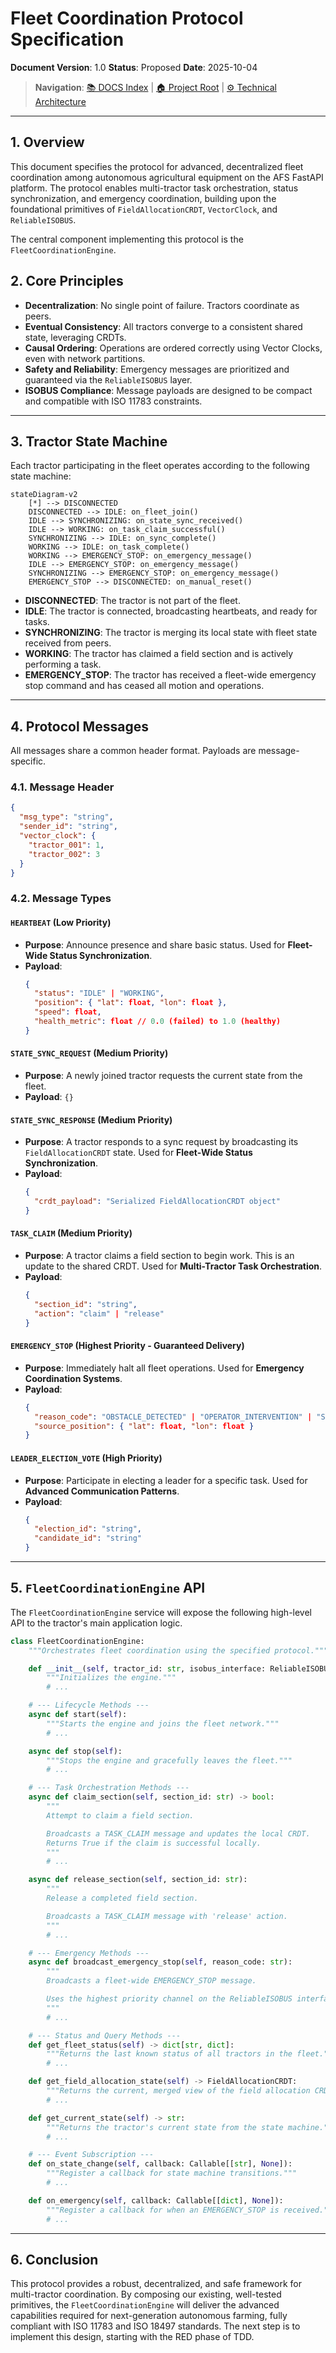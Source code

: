 # Fleet Coordination Protocol Specification

**Document Version**: 1.0
**Status**: Proposed
**Date**: 2025-10-04

> **Navigation**: [📚 DOCS Index](../../README.md) | [🏠 Project Root](../../../) | [⚙️ Technical Architecture](../technical/)

---

## 1. Overview

This document specifies the protocol for advanced, decentralized fleet coordination among autonomous agricultural equipment on the AFS FastAPI platform. The protocol enables multi-tractor task orchestration, status synchronization, and emergency coordination, building upon the foundational primitives of `FieldAllocationCRDT`, `VectorClock`, and `ReliableISOBUS`.

The central component implementing this protocol is the `FleetCoordinationEngine`.

## 2. Core Principles

- **Decentralization**: No single point of failure. Tractors coordinate as peers.
- **Eventual Consistency**: All tractors converge to a consistent shared state, leveraging CRDTs.
- **Causal Ordering**: Operations are ordered correctly using Vector Clocks, even with network partitions.
- **Safety and Reliability**: Emergency messages are prioritized and guaranteed via the `ReliableISOBUS` layer.
- **ISOBUS Compliance**: Message payloads are designed to be compact and compatible with ISO 11783 constraints.

---

## 3. Tractor State Machine

Each tractor participating in the fleet operates according to the following state machine:

```mermaid
stateDiagram-v2
    [*] --> DISCONNECTED
    DISCONNECTED --> IDLE: on_fleet_join()
    IDLE --> SYNCHRONIZING: on_state_sync_received()
    IDLE --> WORKING: on_task_claim_successful()
    SYNCHRONIZING --> IDLE: on_sync_complete()
    WORKING --> IDLE: on_task_complete()
    WORKING --> EMERGENCY_STOP: on_emergency_message()
    IDLE --> EMERGENCY_STOP: on_emergency_message()
    SYNCHRONIZING --> EMERGENCY_STOP: on_emergency_message()
    EMERGENCY_STOP --> DISCONNECTED: on_manual_reset()
```

- **DISCONNECTED**: The tractor is not part of the fleet.
- **IDLE**: The tractor is connected, broadcasting heartbeats, and ready for tasks.
- **SYNCHRONIZING**: The tractor is merging its local state with fleet state received from peers.
- **WORKING**: The tractor has claimed a field section and is actively performing a task.
- **EMERGENCY_STOP**: The tractor has received a fleet-wide emergency stop command and has ceased all motion and operations.

---

## 4. Protocol Messages

All messages share a common header format. Payloads are message-specific.

### 4.1. Message Header

```json
{
  "msg_type": "string",
  "sender_id": "string",
  "vector_clock": {
    "tractor_001": 1,
    "tractor_002": 3
  }
}
```

### 4.2. Message Types

#### `HEARTBEAT` (Low Priority)
- **Purpose**: Announce presence and share basic status. Used for **Fleet-Wide Status Synchronization**.
- **Payload**:
  ```json
  {
    "status": "IDLE" | "WORKING",
    "position": { "lat": float, "lon": float },
    "speed": float,
    "health_metric": float // 0.0 (failed) to 1.0 (healthy)
  }
  ```

#### `STATE_SYNC_REQUEST` (Medium Priority)
- **Purpose**: A newly joined tractor requests the current state from the fleet.
- **Payload**: `{}`

#### `STATE_SYNC_RESPONSE` (Medium Priority)
- **Purpose**: A tractor responds to a sync request by broadcasting its `FieldAllocationCRDT` state. Used for **Fleet-Wide Status Synchronization**.
- **Payload**:
  ```json
  {
    "crdt_payload": "Serialized FieldAllocationCRDT object"
  }
  ```

#### `TASK_CLAIM` (Medium Priority)
- **Purpose**: A tractor claims a field section to begin work. This is an update to the shared CRDT. Used for **Multi-Tractor Task Orchestration**.
- **Payload**:
  ```json
  {
    "section_id": "string",
    "action": "claim" | "release"
  }
  ```

#### `EMERGENCY_STOP` (Highest Priority - Guaranteed Delivery)
- **Purpose**: Immediately halt all fleet operations. Used for **Emergency Coordination Systems**.
- **Payload**:
  ```json
  {
    "reason_code": "OBSTACLE_DETECTED" | "OPERATOR_INTERVENTION" | "SYSTEM_FAULT",
    "source_position": { "lat": float, "lon": float }
  }
  ```

#### `LEADER_ELECTION_VOTE` (High Priority)
- **Purpose**: Participate in electing a leader for a specific task. Used for **Advanced Communication Patterns**.
- **Payload**:
  ```json
  {
    "election_id": "string",
    "candidate_id": "string"
  }
  ```

---

## 5. `FleetCoordinationEngine` API

The `FleetCoordinationEngine` service will expose the following high-level API to the tractor's main application logic.

```python
class FleetCoordinationEngine:
    """Orchestrates fleet coordination using the specified protocol."""

    def __init__(self, tractor_id: str, isobus_interface: ReliableISOBUS):
        """Initializes the engine."""
        # ...

    # --- Lifecycle Methods ---
    async def start(self):
        """Starts the engine and joins the fleet network."""
        # ...

    async def stop(self):
        """Stops the engine and gracefully leaves the fleet."""
        # ...

    # --- Task Orchestration Methods ---
    async def claim_section(self, section_id: str) -> bool:
        """
        Attempt to claim a field section.

        Broadcasts a TASK_CLAIM message and updates the local CRDT.
        Returns True if the claim is successful locally.
        """
        # ...

    async def release_section(self, section_id: str):
        """
        Release a completed field section.

        Broadcasts a TASK_CLAIM message with 'release' action.
        """
        # ...

    # --- Emergency Methods ---
    async def broadcast_emergency_stop(self, reason_code: str):
        """
        Broadcasts a fleet-wide EMERGENCY_STOP message.

        Uses the highest priority channel on the ReliableISOBUS interface.
        """
        # ...

    # --- Status and Query Methods ---
    def get_fleet_status(self) -> dict[str, dict]:
        """Returns the last known status of all tractors in the fleet."""
        # ...

    def get_field_allocation_state(self) -> FieldAllocationCRDT:
        """Returns the current, merged view of the field allocation CRDT."""
        # ...

    def get_current_state(self) -> str:
        """Returns the tractor's current state from the state machine."""
        # ...

    # --- Event Subscription ---
    def on_state_change(self, callback: Callable[[str], None]):
        """Register a callback for state machine transitions."""
        # ...

    def on_emergency(self, callback: Callable[[dict], None]):
        """Register a callback for when an EMERGENCY_STOP is received."""
        # ...
```

---

## 6. Conclusion

This protocol provides a robust, decentralized, and safe framework for multi-tractor coordination. By composing our existing, well-tested primitives, the `FleetCoordinationEngine` will deliver the advanced capabilities required for next-generation autonomous farming, fully compliant with ISO 11783 and ISO 18497 standards. The next step is to implement this design, starting with the RED phase of TDD.